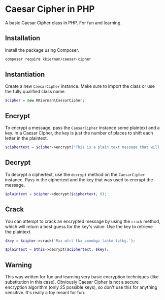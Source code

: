 # Caesar Cipher in PHP

A basic Caesar Cipher class in PHP. For fun and learning.

## Installation

Install the package using Composer.

```bash
composer require kkiernan/caesar-cipher
```

## Instantiation

Create a new `CaesarCipher` instance. Make sure to import the class or use the fully qualified class name.

```php
$cipher = new KKiernan\CaesarCipher;
```

## Encrypt

To encrypt a message, pass the `CaesarCipher` instance some plaintext and a key. In a Caesar Cipher, the key is just the number of places to shift each letter in the plaintext.

```php
$ciphertext = $cipher->encrypt('This is a plain text message that will be encrypted!', 8);
```

## Decrypt

To decrypt a ciphertext, use the `decrypt` method on the `CaesarCipher` instance. Pass in the ciphertext and the key that was used to encrypt the message.

```php
$plaintext = $cipher->decrypt($ciphertext, 8);
```

## Crack

You can attempt to crack an encrypted message by using the `crack` method, which will return a best guess for the key's value. Use the key to retrieve the plaintext.

```php
$key = $cipher->crack('Max wtrl tkx zxmmbgz lahkm tztbg.');

$plaintext = $this->decrypt($ciphertext, $key);
```

## Warning

This was written for fun and learning very basic encryption techniques (like substitution in this case). Obviously Caesar Cipher is not a secure encryption algorithm (only 25 possible keys), so don't use this for anything sensitive. It's really a toy meant for fun.
